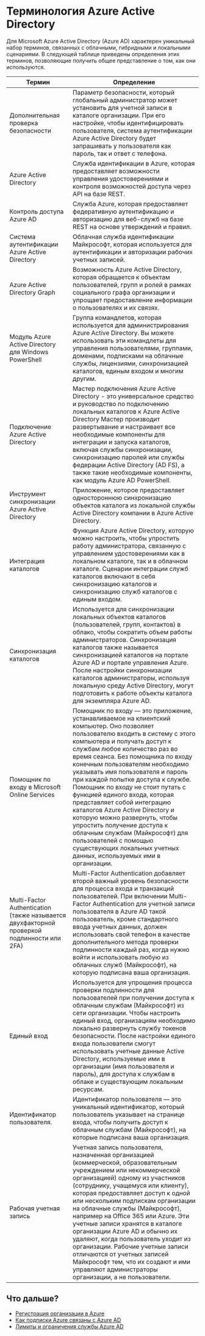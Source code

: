<properties 
	pageTitle="Терминология Azure Active Directory" 
	description="Термины и определения, связанные с Azure AD." 
	services="active-directory" 
	documentationCenter="" 
	authors="Justinha" 
	writer="Justinha" 
	manager="TerryLan" 
	editor="LisaToft"/>

<tags 
	ms.service="active-directory" 
	ms.workload="infrastructure-services" 
	ms.tgt_pltfrm="na" 
	ms.devlang="na" 
	ms.topic="article" 
	ms.date="04/27/2015" 
	ms.author="Justinha"/>

# Терминология Azure Active Directory

Для Microsoft Azure Active Directory (Azure AD) характерен уникальный набор терминов, связанных с облачными, гибридными и локальными сценариями. В следующей таблице приведены определения этих терминов, позволяющие получить общее представление о том, как они используются.

 Термин | Определение
------------- | -------------
Дополнительная проверка безопасности | Параметр безопасности, который глобальный администратор может установить для учетной записи в каталоге организации. При его настройке, чтобы идентифицировать пользователя, система аутентификации Azure Active Directory будет запрашивать у пользователя как пароль, так и ответ с телефона.
Azure Active Directory | Служба идентификации в Azure, которая предоставляет возможности управления удостоверениями и контроля возможностей доступа через API на базе REST.
Контроль доступа Azure AD | Служба Azure, которая предоставляет федеративную аутентификацию и авторизацию для веб-служб на базе REST на основе утверждений и правил.
Система аутентификации Azure Active Directory | Облачная служба идентификации Майкрософт, которая используется для аутентификации и авторизации рабочих учетных записей.
Azure Active Directory Graph | Возможность Azure Active Directory, которая обращается к объектам пользователей, групп и ролей в рамках социального графа организации и упрощает предоставление информации о пользователях и их связях.
Модуль Azure Active Directory для Windows PowerShell | Группа командлетов, которая используется для администрирования Azure Active Directory. Вы можете использовать эти командлеты для управления пользователями, группами, доменами, подписками на облачные службы, лицензиями, синхронизацией каталогов, единым входом и многим другим.
Подключение Azure Active Directory | Мастер подключения Azure Active Directory - это универсальное средство и руководство по подключению локальных каталогов к Azure Active Directory Мастер производит развертывание и настраивает все необходимые компоненты для интеграции и запуска каталогов, включая службы синхронизации, синхронизацию паролей или службы федерации Active Directory (AD FS), а также такие необходимые компоненты, как модуль Azure AD PowerShell.
Инструмент синхронизации Azure Active Directory | Приложение, которое предоставляет одностороннюю синхронизацию объектов каталога из локальной службы Active Directory компании в Azure Active Directory.
Интеграция каталогов | Функция Azure Active Directory, которую можно настроить, чтобы упростить работу администратора, связанную c управлением удостоверениями как в локальном каталоге, так и в облачном каталоге. Сценарии интеграции служб каталогов включают в себя синхронизацию каталогов и синхронизацию служб каталогов с единым входом.
Синхронизация каталогов | Используется для синхронизации локальных объектов каталогов (пользователей, групп, контактов) в облако, чтобы сократить объем работы администраторов. Синхронизация каталогов также называется синхронизацией каталогов на портале Azure AD и портале управления Azure. После настройки синхронизации каталогов администраторы, используя локальную среду Active Directory, могут подготовить к работе объекты каталога для экземпляра Azure AD.
Помощник по входу в Microsoft Online Services | Помощник по входу — это приложение, устанавливаемое на клиентский компьютер. Оно позволяет пользователю входить в систему с этого компьютера и получать доступ к службам любое количество раз во время сеанса. Без помощника по входу конечным пользователям необходимо указывать имя пользователя и пароль при каждой попытке доступа к службе. Помощник по входу не стоит путать с функцией единого входа, которая представляет собой интеграцию каталогов Azure Active Directory и которую можно развернуть, чтобы упростить получение доступа к облачным службам (Майкрософт) для пользователей с помощью существующих локальных учетных данных, используемых ими в организации.
Multi-Factor Authentication (также называется двухфакторной проверкой подлинности или 2FA) | Multi-Factor Authentication добавляет второй важный уровень безопасности для процесса входа и транзакций пользователей. При включении Multi-Factor Authentication для учетной записи пользователя в Azure AD такой пользователь, кроме стандартного ввода учетных данных, должен использовать свой телефон в качестве дополнительного метода проверки подлинности каждый раз, когда нужно войти и использовать любую из облачных служб (Майкрософт), на которую подписана ваша организация.
Единый вход | Используется для упрощения процесса проверки подлинности для пользователей при получении доступа к облачным службам (Майкрософт) из сети организации. Чтобы настроить единый вход, организациям необходимо локально развернуть службу токенов безопасности. После настройки единого входа пользователи смогут использовать учетные данные Active Directory, используемые ими в организации (имя пользователя и пароль), для доступа к службам в облаке и существующим локальным ресурсам.
Идентификатор пользователя. | Идентификатор пользователя — это уникальный идентификатор, который пользователь указывает на странице входа, чтобы получить доступ к облачным службам (Майкрософт), на которые подписана ваша организация.
Рабочая учетная запись | Учетная запись пользователя, назначенная организацией (коммерческой, образовательным учреждением или некоммерческой организацией) одному из участников (сотруднику, учащемуся или клиенту), которая предоставляет доступ к одной или нескольким подпискам организации на облачные службы (Майкрософт), например на Office 365 или Azure. Эти учетные записи хранятся в каталоге организации Azure AD и обычно их удаляют, когда пользователь уходит из организации. Рабочие учетные записи отличаются от учетных записей Майкрософт тем, что их создают и ими управляют администраторы организации, а не пользователи. 

## Что дальше?
- [Регистрация организации в Azure](sign-up-organization.md)
- [Как подписки Azure связаны с Azure AD](active-directory-how-subscriptions-associated-directory.md)
- [Лимиты и ограничения службы Azure AD](active-directory-service-limits-restrictions.md)

<!---HONumber=58--> 